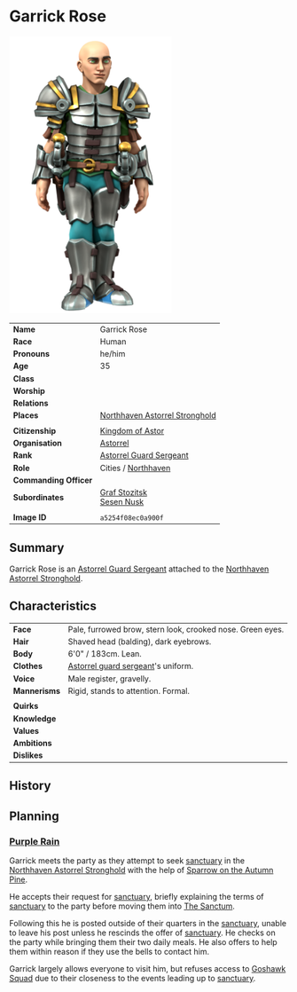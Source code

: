 # Garrick Rose

<img src="https://raw.githubusercontent.com/jesskelsall/astarus-images/main/people/portraits/a5254f08ec0a900f.png" height="500" />

|||
| --- | --- |
| **Name** | Garrick Rose | character.3
| **Race** | Human |
| **Pronouns** | he/him |
| **Age** | 35 |
| **Class** | |
| **Worship** | |
| **Relations** | |
| **Places** | [Northhaven Astorrel Stronghold](../places/strongholds/northhaven-astorrel-stronghold.md) |
|||
| **Citizenship** | [Kingdom of Astor](../civilisations/kingdom-of-astor/kingdom-of-astor.md) |
| **Organisation** | [Astorrel](../organisations/astorrel/astorrel.md) |
| **Rank** | [Astorrel Guard Sergeant](../organisations/astorrel/ranks/astorrel-guard-sergeant.md) |
| **Role** | Cities / [Northhaven](../places/cities/northhaven.md) |
| **Commanding Officer** | |
| **Subordinates** | [Graf Stozitsk](graf-stozitsk.md)<br />[Sesen Nusk](sesen-nusk.md) |
|||
| **Image ID** | `a5254f08ec0a900f` |

## Summary

Garrick Rose is an [Astorrel Guard Sergeant](../organisations/astorrel/ranks/astorrel-guard-sergeant.md) attached to the [Northhaven Astorrel Stronghold](../places/strongholds/northhaven-astorrel-stronghold.md).

## Characteristics

| | |
| --- | --- |
| **Face** | Pale, furrowed brow, stern look, crooked nose. Green eyes. | characteristics.2
| **Hair** | Shaved head (balding), dark eyebrows. |
| **Body** | 6'0" / 183cm. Lean. |
| **Clothes** | [Astorrel guard sergeant](../organisations/astorrel/ranks/astorrel-guard-sergeant.md)'s uniform. |
| **Voice** | Male register, gravelly. |
| **Mannerisms** | Rigid, stands to attention. Formal. |
| | |
| **Quirks** | |
| **Knowledge** | |
| **Values** | |
| **Ambitions** | |
| **Dislikes** | |

## History

## Planning

### [Purple Rain](../campaigns/purple-rain.md)

Garrick meets the party as they attempt to seek [sanctuary](../organisations/astorrel/sanctuary.md) in the [Northhaven Astorrel Stronghold](../places/strongholds/northhaven-astorrel-stronghold.md) with the help of [Sparrow on the Autumn Pine](sparrow-on-the-autumn-pine.md).

He accepts their request for [sanctuary](../organisations/astorrel/sanctuary.md), briefly explaining the terms of [sanctuary](../organisations/astorrel/sanctuary.md) to the party before moving them into [The Sanctum](../places/buildings/the-sanctum.md).

Following this he is posted outside of their quarters in the [sanctuary](../organisations/astorrel/sanctuary.md), unable to leave his post unless he rescinds the offer of [sanctuary](../organisations/astorrel/sanctuary.md). He checks on the party while bringing them their two daily meals. He also offers to help them within reason if they use the bells to contact him.

Garrick largely allows everyone to visit him, but refuses access to [Goshawk Squad](../organisations/astorrel/squads/goshawk-squad.md) due to their closeness to the events leading up to [sanctuary](../organisations/astorrel/sanctuary.md).
